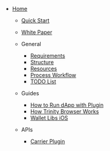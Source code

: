 

- [Home](/)

    - [Quick Start](/rn-fw/)
	
	- [White Paper](/rn-fw/whitepaper.md)

    - General
        - [Requirements](/rn-fw/requirements.md)
        - [Structure](/rn-fw/structure.md)
        - [Resources](/rn-fw/resources.md)
        - [Process Workflow](/rn-fw/process_workflow.md)
        - [TODO List](/rn-fw/todo.md)

    - Guides
        - [How to Run dApp with Plugin](/rn-fw/How-to-run-dapp-with-plugin.md)
        - [How Trinity Browser Works](/rn-fw/how_trinity_browser_works.md)
        - [Wallet Libs iOS](/rn-fw/walletLibIos.md)

    - APIs
        - [Carrier Plugin](/rn-fw/carrier_plugin_api.md)

